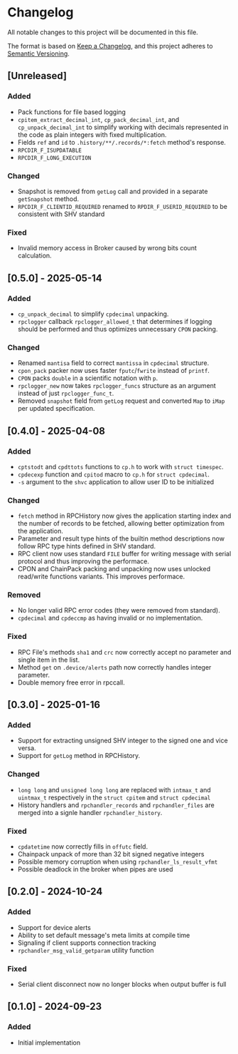 # Changelog
All notable changes to this project will be documented in this file.

The format is based on [Keep a Changelog](https://keepachangelog.com/en/1.1.0/),
and this project adheres to [Semantic Versioning](https://semver.org/spec/v2.0.0.html).

## [Unreleased]
### Added
- Pack functions for file based logging
- `cpitem_extract_decimal_int`, `cp_pack_decimal_int`, and
  `cp_unpack_decimal_int` to simplify working with decimals represented in the
  code as plain integers with fixed multiplication.
- Fields `ref` and `id` to `.history/**/.records/*:fetch` method's response.
- `RPCDIR_F_ISUPDATABLE`
- `RPCDIR_F_LONG_EXECUTION`

### Changed
- Snapshot is removed from `getLog` call and provided in a separate
  `getSnapshot` method.
- `RPCDIR_F_CLIENTID_REQUIRED` renamed to `RPDIR_F_USERID_REQUIRED` to be
  consistent with SHV standard

### Fixed
- Invalid memory access in Broker caused by wrong bits count calculation.


## [0.5.0] - 2025-05-14
### Added
- `cp_unpack_decimal` to simplify `cpdecimal` unpacking.
- `rpclogger` callback `rpclogger_allowed_t` that determines if logging
  should be performed and thus optimizes unnecessary `CPON` packing.

### Changed
- Renamed `mantisa` field to correct `mantissa` in `cpdecimal` structure.
- `cpon_pack` packer now uses faster `fputc`/`fwrite` instead of `printf`.
- `CPON` packs `double` in a scientific notation with `p`.
- `rpclogger_new` now takes `rpclogger_funcs` structure as an argument
  instead of just `rpclogger_func_t`.
- Removed `snapshot` field from `getLog` request and converted `Map` to
  `iMap` per updated specification.


## [0.4.0] - 2025-04-08
### Added
- `cptstodt` and `cpdttots` functions to `cp.h` to work with `struct timespec`.
- `cpdecexp` function and `cpitod` macro to `cp.h` for `struct cpdecimal`.
- `-s` argument to the `shvc` application to allow user ID to be initialized

### Changed
- `fetch` method in RPCHistory now gives the application starting index
  and the number of records to be fetched, allowing better optimization
  from the application.
- Parameter and result type hints of the builtin method descriptions now follow
  RPC type hints defined in SHV standard.
- RPC client now uses standard `FILE` buffer for writing message with serial
  protocol and thus improving the performace.
- CPON and ChainPack packing and unpacking now uses unlocked read/write
  functions variants. This improves performace.

### Removed
- No longer valid RPC error codes (they were removed from standard).
- `cpdecimal` and `cpdeccmp` as having invalid or no implementation.

### Fixed
- RPC File's methods `sha1` and `crc` now correctly accept no parameter and
  single item in the list.
- Method `get` on `.device/alerts` path now correctly handles integer
  parameter.
- Double memory free error in rpccall.


## [0.3.0] - 2025-01-16
### Added
- Support for extracting unsigned SHV integer to the signed one and vice versa.
- Support for `getLog` method in RPCHistory.

### Changed
- `long long` and `unsigned long long` are replaced with `intmax_t` and
  `uintmax_t` respectively in the `struct cpitem` and `struct cpdecimal`
- History handlers and `rpchandler_records` and `rpchandler_files` are merged
  into a signle handler `rpchandler_history`.

### Fixed
- `cpdatetime` now correctly fills in `offutc` field.
- Chainpack unpack of more than 32 bit signed negative integers
- Possible memory corruption when using `rpchandler_ls_result_vfmt`
- Possible deadlock in the broker when pipes are used


## [0.2.0] - 2024-10-24
### Added
- Support for device alerts
- Ability to set default message's meta limits at compile time
- Signaling if client supports connection tracking
- `rpchandler_msg_valid_getparam` utility function

### Fixed
- Serial client disconnect now no longer blocks when output buffer is full


## [0.1.0] - 2024-09-23
### Added
- Initial implementation
